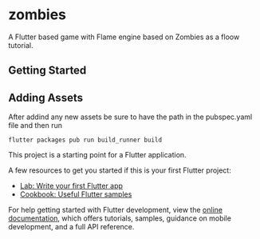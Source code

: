 # zombies

A Flutter based game with Flame engine based on Zombies as a floow tutorial.

## Getting Started

## Adding Assets
After addind any new assets be sure to have the path in the pubspec.yaml file and then run 
```
flutter packages pub run build_runner build
```

This project is a starting point for a Flutter application.

A few resources to get you started if this is your first Flutter project:

- [Lab: Write your first Flutter app](https://docs.flutter.dev/get-started/codelab)
- [Cookbook: Useful Flutter samples](https://docs.flutter.dev/cookbook)

For help getting started with Flutter development, view the
[online documentation](https://docs.flutter.dev/), which offers tutorials,
samples, guidance on mobile development, and a full API reference.
